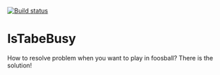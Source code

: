 [![Build status](https://ci.appveyor.com/api/projects/status/gyt998ij5ox8qo7p/branch/master?svg=true)](https://ci.appveyor.com/project/jwickowski/istabebusy/branch/master)

# IsTabeBusy
How to resolve problem when you want to play in foosball? There is the solution!

